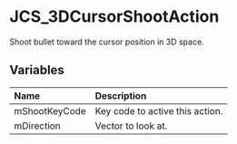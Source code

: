# JCS_3DCursorShootAction

Shoot bullet toward the cursor position in 3D space.

## Variables

| Name          | Description                     |
|:--------------|:--------------------------------|
| mShootKeyCode | Key code to active this action. |
| mDirection    | Vector to look at.              |
